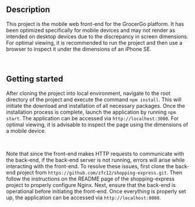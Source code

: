## Description

This project is the mobile web front-end for the GrocerGo platform. It has been optimized specifically for mobile devices and may not render as intended on desktop devices due to the discrepancy in screen dimensions. For optimal viewing, it is recommended to run the project and then use a browser to inspect it under the dimensions of an iPhone SE.

&nbsp;

## Getting started

After cloning the project into local environment, navigate to the root directory of the project and execute the command `npm install`. This will initiate the download and installation of all necessary packages. Once the installation process is complete, launch the application by running `npm start`. The application can be accessed via `http://localhost:3000`. For optimal viewing, it is advisable to inspect the page using the dimensions of a mobile device.

&nbsp;

Note that since the front-end makes HTTP requests to communicate with the back-end, if the back-end server is not running, errors will arise while interacting with the front-end. To resolve these issues, first clone the back-end project from `https://github.com/zfc12/shopping-express.git`. Then follow the instructions on the README page of the shopping-express project to properly configure Nginx. Next, ensure that the back-end is operational before initiating the front-end. Once everything is properly set up, the application can be accessed via `http://localhost:8080`.

&nbsp;
